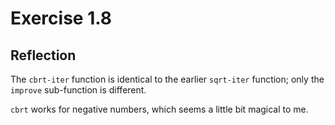 # Exercise 1.8

## Reflection

The `cbrt-iter` function is identical to the earlier
`sqrt-iter` function; only the `improve` sub-function is
different.

`cbrt` works for negative numbers, which seems a little bit
magical to me.
